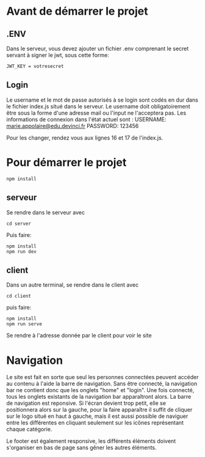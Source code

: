 # Avant de démarrer le projet

## .ENV

Dans le serveur, vous devez ajouter un fichier .env comprenant le secret servant à signer le jwt, sous cette forme:
```
JWT_KEY = votresecret
```

## Login

Le username et le mot de passe autorisés à se login sont codés en dur dans le fichier index.js situé dans le serveur.
Le username doit obligatoirement être sous la forme d'une adresse mail ou l'input ne l'acceptera pas.
Les informations de connexion dans l'état actuel sont :
USERNAME: marie.appolaire@edu.devinci.fr
PASSWORD: 123456

Pour les changer, rendez vous aux lignes 16 et 17 de l'index.js.


# Pour démarrer le projet

```
npm install
```


## serveur

Se rendre dans le serveur avec

```
cd server
```

Puis faire:
```
npm install
npm run dev
```

## client

Dans un autre terminal, se rendre dans le client avec 
```
cd client
```

puis faire:

```
npm install
npm run serve
```

Se rendre à l'adresse donnée par le client pour voir le site


# Navigation

Le site est fait en sorte que seul les personnes connectées peuvent accéder au contenu à l'aide la barre de navigation.
Sans être connecté, la navigation bar ne contient donc que les onglets "home" et "login".
Une fois connecté, tous les onglets existants de la navigation bar apparaîtront alors.
La barre de navigation est reponsive. Si l'écran devient trop petit, elle se positionnera alors sur la gauche, pour la faire apparaître il suffit de cliquer sur le logo situé en haut à gauche, mais il est aussi possible de naviguer entre les différentes en cliquant seulement sur les icônes représentant chaque catégorie.

Le footer est également responsive, les différents éléments doivent s'organiser en bas de page sans gêner les autres éléments.
